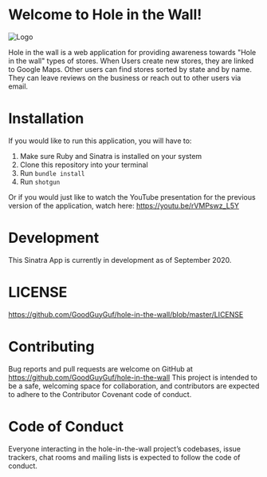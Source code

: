 # Welcome to Hole in the Wall!

![Logo]("./public/images/Logo.png")

Hole in the wall is a web application for providing awareness towards "Hole in the wall" types of stores. When Users create
new stores, they are linked to Google Maps. Other users can find stores sorted by state and by name. They can leave reviews
on the business or reach out to other users via email.

# Installation
If you would like to run this application, you will have to:

1. Make sure Ruby and Sinatra is installed on your system
2. Clone this repository into your terminal
3. Run `bundle install`
4. Run `shotgun`

Or if you would just like to watch the YouTube presentation for the previous version of the application, watch here: https://youtu.be/rVMPswz_L5Y

# Development
This Sinatra App is currently in development as of September 2020.

# LICENSE
https://github.com/GoodGuyGuf/hole-in-the-wall/blob/master/LICENSE

# Contributing
Bug reports and pull requests are welcome on GitHub at https://github.com/GoodGuyGuf/hole-in-the-wall This project is intended to be a safe, welcoming space for collaboration, and contributors are expected to adhere to the Contributor Covenant code of conduct.

# Code of Conduct
Everyone interacting in the hole-in-the-wall project’s codebases, issue trackers, chat rooms and mailing lists is expected to follow the code of conduct.
